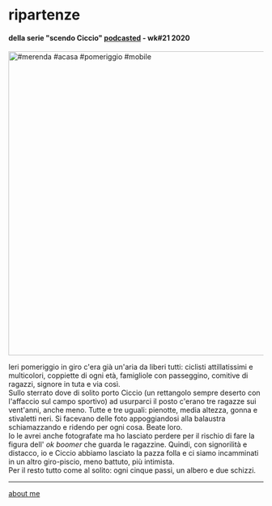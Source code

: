 # ripartenze  
#### della serie "scendo Ciccio" [podcasted](https://anchor.fm/cacioman) -  wk#21 2020  

<a data-flickr-embed="true" href="https://www.flickr.com/photos/cacioman/49925988142/in/dateposted-public/" title="#merenda #acasa #pomeriggio #mobile"><img src="https://live.staticflickr.com/65535/49925988142_319654f179_c.jpg" width="800" height="600" alt="#merenda #acasa #pomeriggio #mobile"></a>

Ieri pomeriggio in giro c'era già un'aria da liberi tutti: ciclisti attillatissimi e multicolori, coppiette di ogni età, famigliole con passeggino, comitive di ragazzi, signore in tuta e via così.  
Sullo sterrato dove di solito porto Ciccio (un rettangolo sempre deserto con l'affaccio sul campo sportivo) ad usurparci il posto c'erano tre ragazze sui vent'anni, anche meno. Tutte e tre uguali: pienotte, media altezza, gonna e stivaletti neri. Si facevano delle foto appoggiandosi alla balaustra schiamazzando e ridendo per ogni cosa. Beate loro.     
Io le avrei anche fotografate ma ho lasciato perdere per il rischio di fare la figura dell' *ok boomer* che guarda le ragazzine. Quindi, con signorilità e distacco, io e Ciccio abbiamo lasciato la pazza folla e ci siamo incamminati in un altro giro-piscio, meno battuto, più intimista.  
Per il resto tutto come al solito: ogni cinque passi, un albero e due schizzi.  

---  
[about me](https://about.me/cacioman)
